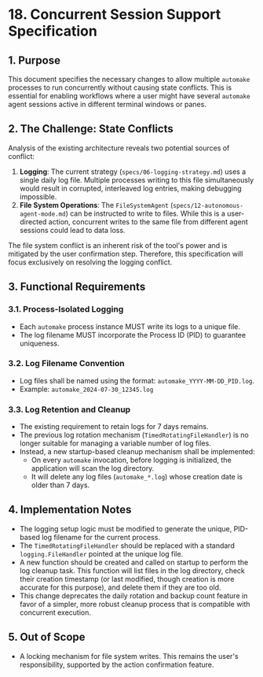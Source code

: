 # 18. Concurrent Session Support Specification

## 1. Purpose
This document specifies the necessary changes to allow multiple `automake` processes to run concurrently without causing state conflicts. This is essential for enabling workflows where a user might have several `automake` agent sessions active in different terminal windows or panes.

## 2. The Challenge: State Conflicts
Analysis of the existing architecture reveals two potential sources of conflict:
1.  **Logging**: The current strategy (`specs/06-logging-strategy.md`) uses a single daily log file. Multiple processes writing to this file simultaneously would result in corrupted, interleaved log entries, making debugging impossible.
2.  **File System Operations**: The `FileSystemAgent` (`specs/12-autonomous-agent-mode.md`) can be instructed to write to files. While this is a user-directed action, concurrent writes to the same file from different agent sessions could lead to data loss.

The file system conflict is an inherent risk of the tool's power and is mitigated by the user confirmation step. Therefore, this specification will focus exclusively on resolving the logging conflict.

## 3. Functional Requirements

### 3.1. Process-Isolated Logging
- Each `automake` process instance MUST write its logs to a unique file.
- The log filename MUST incorporate the Process ID (PID) to guarantee uniqueness.

### 3.2. Log Filename Convention
- Log files shall be named using the format: `automake_YYYY-MM-DD_PID.log`.
- Example: `automake_2024-07-30_12345.log`

### 3.3. Log Retention and Cleanup
- The existing requirement to retain logs for 7 days remains.
- The previous log rotation mechanism (`TimedRotatingFileHandler`) is no longer suitable for managing a variable number of log files.
- Instead, a new startup-based cleanup mechanism shall be implemented:
    - On every `automake` invocation, before logging is initialized, the application will scan the log directory.
    - It will delete any log files (`automake_*.log`) whose creation date is older than 7 days.

## 4. Implementation Notes
- The logging setup logic must be modified to generate the unique, PID-based log filename for the current process.
- The `TimedRotatingFileHandler` should be replaced with a standard `logging.FileHandler` pointed at the unique log file.
- A new function should be created and called on startup to perform the log cleanup task. This function will list files in the log directory, check their creation timestamp (or last modified, though creation is more accurate for this purpose), and delete them if they are too old.
- This change deprecates the daily rotation and backup count feature in favor of a simpler, more robust cleanup process that is compatible with concurrent execution.

## 5. Out of Scope
- A locking mechanism for file system writes. This remains the user's responsibility, supported by the action confirmation feature.
